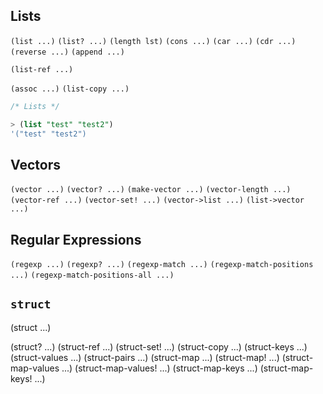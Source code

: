 
## Lists

`(list ...)`
`(list? ...)`
`(length lst)`
`(cons ...)`
`(car ...)`
`(cdr ...)`
`(reverse ...)`
`(append ...)`

`(list-ref ...)`

`(assoc ...)`
`(list-copy ...)`

```sql
/* Lists */

> (list "test" "test2")
'("test" "test2")
```

## Vectors

    
`(vector ...)`
`(vector? ...)`
`(make-vector ...)`
`(vector-length ...)`
`(vector-ref ...)`
`(vector-set! ...)`
`(vector->list ...)`
`(list->vector ...)`
    

## Regular Expressions

`(regexp ...)`
`(regexp? ...)`
`(regexp-match ...)`
`(regexp-match-positions ...)`
`(regexp-match-positions-all ...)`


## `struct`

(struct ...)

(struct? ...)
(struct-ref ...)
(struct-set! ...)
(struct-copy ...)
(struct-keys ...)
(struct-values ...)
(struct-pairs ...)
(struct-map ...)
(struct-map! ...)
(struct-map-values ...)
(struct-map-values! ...)
(struct-map-keys ...)
(struct-map-keys! ...)